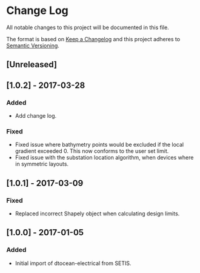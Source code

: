 # Change Log

All notable changes to this project will be documented in this file.

The format is based on [Keep a Changelog](http://keepachangelog.com/)
and this project adheres to [Semantic Versioning](http://semver.org/).

## [Unreleased]

## [1.0.2] - 2017-03-28

### Added

- Add change log.

### Fixed

- Fixed issue where bathymetry points would be excluded if the local gradient
  exceeded 0. This now conforms to the user set limit.
- Fixed issue with the substation location algorithm, when devices where in
  symmetric layouts.

## [1.0.1] - 2017-03-09

### Fixed

- Replaced incorrect Shapely object when calculating design limits.

## [1.0.0] - 2017-01-05

### Added

- Initial import of dtocean-electrical from SETIS.
